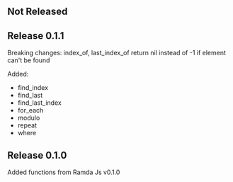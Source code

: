 Not Released
---------------

Release 0.1.1
---------------

Breaking changes: index_of, last_index_of return nil instead of -1 if element can't be found

Added:

* find_index
* find_last
* find_last_index
* for_each
* modulo
* repeat
* where

Release 0.1.0
---------------
Added functions from Ramda Js v0.1.0
